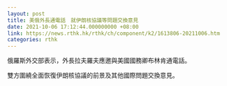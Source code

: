 ```yaml
---
layout: post
title: 美俄外長通電話　就伊朗核協議等問題交換意見
date: 2021-10-06 17:12:44.000000000 +08:00
link: https://news.rthk.hk/rthk/ch/component/k2/1613806-20211006.htm
categories: rthk
---
```


俄羅斯外交部表示，外長拉夫羅夫應邀與美國國務卿布林肯通電話。

雙方圍繞全面恢復伊朗核協議的前景及其他國際問題交換意見。
